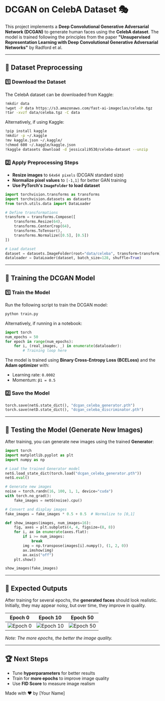 # DCGAN on CelebA Dataset 🎭

This project implements a **Deep Convolutional Generative Adversarial Network (DCGAN)** to generate human faces using the **CelebA dataset**. The model is trained following the principles from the paper **"Unsupervised Representation Learning with Deep Convolutional Generative Adversarial Networks"** by Radford et al.

---

## 📂 Dataset Preprocessing

### **1️⃣ Download the Dataset**
The CelebA dataset can be downloaded from Kaggle:

```bash
!mkdir data
!wget -P data https://s3.amazonaws.com/fast-ai-imageclas/celeba.tgz
!tar -xvzf data/celeba.tgz -C data
```

Alternatively, if using Kaggle:
```bash
!pip install kaggle
!mkdir -p ~/.kaggle
!mv kaggle.json ~/.kaggle/
!chmod 600 ~/.kaggle/kaggle.json
!kaggle datasets download -d jessicali9530/celeba-dataset --unzip
```

### **2️⃣ Apply Preprocessing Steps**
- **Resize images** to `64x64 pixels` (DCGAN standard size)
- **Normalize pixel values** to `[-1,1]` for better GAN training
- **Use PyTorch's `ImageFolder` to load dataset**

```python
import torchvision.transforms as transforms
import torchvision.datasets as datasets
from torch.utils.data import DataLoader

# Define transformations
transform = transforms.Compose([
    transforms.Resize(64),
    transforms.CenterCrop(64),
    transforms.ToTensor(),
    transforms.Normalize([0.5], [0.5])
])

# Load dataset
dataset = datasets.ImageFolder(root="data/celeba", transform=transform)
dataloader = DataLoader(dataset, batch_size=128, shuffle=True)
```

---

## 🚀 Training the DCGAN Model

### **1️⃣ Train the Model**
Run the following script to train the DCGAN model:
```bash
python train.py
```

Alternatively, if running in a notebook:
```python
import torch
num_epochs = 50
for epoch in range(num_epochs):
    for i, (real_images, _) in enumerate(dataloader):
        # Training loop here
```

The model is trained using **Binary Cross-Entropy Loss (BCELoss)** and the **Adam optimizer** with:
- Learning rate: `0.0002`
- Momentum: `β1 = 0.5`

### **2️⃣ Save the Model**
```python
torch.save(netG.state_dict(), "dcgan_celeba_generator.pth")
torch.save(netD.state_dict(), "dcgan_celeba_discriminator.pth")
```

---

## 🧪 Testing the Model (Generate New Images)
After training, you can generate new images using the trained **Generator**:

```python
import torch
import matplotlib.pyplot as plt
import numpy as np

# Load the trained Generator model
netG.load_state_dict(torch.load("dcgan_celeba_generator.pth"))
netG.eval()

# Generate new images
noise = torch.randn(16, 100, 1, 1, device="cuda")
with torch.no_grad():
    fake_images = netG(noise).cpu()

# Convert and display images
fake_images = fake_images * 0.5 + 0.5  # Normalize to [0,1]

def show_images(images, num_images=16):
    fig, axes = plt.subplots(4, 4, figsize=(8, 8))
    for i, ax in enumerate(axes.flat):
        if i >= num_images:
            break
        img = np.transpose(images[i].numpy(), (1, 2, 0))
        ax.imshow(img)
        ax.axis("off")
    plt.show()

show_images(fake_images)
```

---

## 🎨 Expected Outputs
After training for several epochs, the **generated faces** should look realistic. Initially, they may appear noisy, but over time, they improve in quality.

| **Epoch 0** | **Epoch 10** | **Epoch 50** |
|-----------|------------|------------|
| ![Epoch 0]("C:\Users\vaibh\Desktop\image_epoch5.png") | ![Epoch 10](examples/epoch_10.png) | ![Epoch 50](examples/epoch_50.png) |

*Note: The more epochs, the better the image quality.*

---

## 🏆 Next Steps
- Tune **hyperparameters** for better results
- Train for **more epochs** to improve image quality
- Use **FID Score** to measure image realism

Made with ❤️ by [Your Name]

